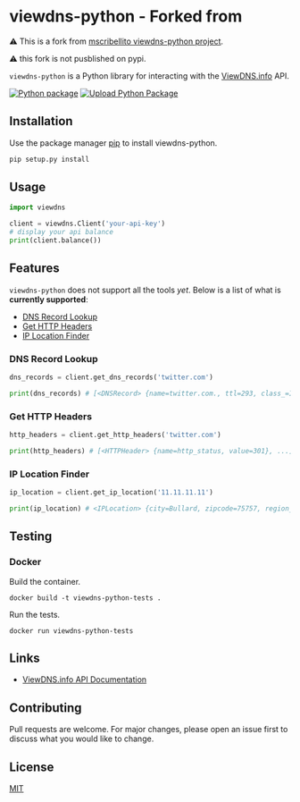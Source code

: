 # viewdns-python - Forked from 

:warning:  This is a fork from [mscribellito viewdns-python project](https://github.com/mscribellito/viewdns-python).

:warning: this fork is not pusblished on pypi.

`viewdns-python` is a Python library for interacting with the [ViewDNS.info](https://viewdns.info/) API.

[![Python package](https://github.com/onemoretime/viewdns-python/actions/workflows/python-package.yml/badge.svg)](https://github.com/onemoretime/viewdns-python/actions/workflows/python-package.yml)
[![Upload Python Package](https://github.com/onemoretime/viewdns-python/actions/workflows/python-publish.yml/badge.svg)](https://github.com/onemoretime/viewdns-python/actions/workflows/python-publish.yml)

## Installation

Use the package manager [pip](https://pip.pypa.io/en/stable/) to install viewdns-python.

```bash
pip setup.py install
```

## Usage

```python
import viewdns

client = viewdns.Client('your-api-key')
# display your api balance
print(client.balance())
```

## Features

`viewdns-python` does not support all the tools *yet*. Below is a list of what is **currently supported**:

* [DNS Record Lookup](#dns-record-lookup)
* [Get HTTP Headers](#get-http-headers)
* [IP Location Finder](#ip-location-finder)

### DNS Record Lookup

```python
dns_records = client.get_dns_records('twitter.com')

print(dns_records) # [<DNSRecord> {name=twitter.com., ttl=293, class_=IN, type=SOA, priority=None, data=ns1.p26.dynect.net. zone-admin.dyndns.com. 2007158928 3600 600 604800 60, class=IN}, ...]
```

### Get HTTP Headers

```python
http_headers = client.get_http_headers('twitter.com')

print(http_headers) # [<HTTPHeader> {name=http_status, value=301}, ...]
```

### IP Location Finder

```python
ip_location = client.get_ip_location('11.11.11.11')

print(ip_location) # <IPLocation> {city=Bullard, zipcode=75757, region_code=TX, country_code=US, country_name=United States, latitude=32.1095, longitude=-95.3342, gmt_offset=, dst_offset=, region_name=Texas}
```

## Testing

### Docker

Build the container.

```
docker build -t viewdns-python-tests .
```

Run the tests.

```
docker run viewdns-python-tests
```

## Links

* [ViewDNS.info API Documentation](https://viewdns.info/api/docs/)

## Contributing

Pull requests are welcome. For major changes, please open an issue first to discuss what you would like to change.

## License

[MIT](https://choosealicense.com/licenses/mit/)
